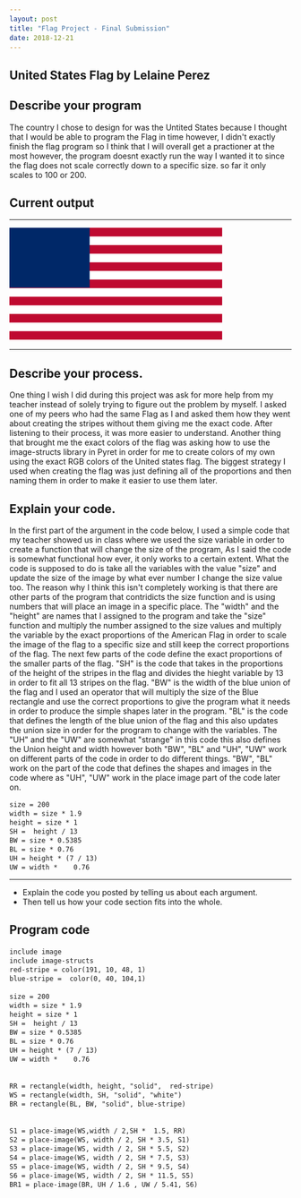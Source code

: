 ```yaml
---
layout: post
title: "Flag Project - Final Submission"
date: 2018-12-21
---
```


## United States Flag by Lelaine Perez

## Describe your program
The country I chose to design for was the Untited States because I thought that I would be able to program the Flag in time however, I didn't exactly finish the flag program so I think that I will overall get a practioner at the most however, the program doesnt exactly run the way I wanted it to since the flag does not scale correctly down to a specific size. so far it only scales to 100 or 200. 


## Current output

* * *
![Flag](/images/final-flag.png)
* * *

## Describe your process.
One thing I wish I did during this project was ask for more help from my teacher instead of solely trying to figure out the problem by myself. I asked one of my peers who had the same Flag as I and asked them how they went about creating the stripes without them giving me the exact code. After listening to their process, it was more easier to understand. Another thing that brought me the exact colors of the flag was asking how to use the image-structs library in Pyret in order for me to create colors of my own using the exact RGB colors of the United states flag. The biggest strategy I used when creating the flag was just defining all of the proportions and then naming them in order to make it easier to use them later. 


## Explain your code.

In the first part of the argument in the code below, I used a simple code that my teacher showed us in class where we used the size variable in order to create a function that will change the size of the program, As I said the code is somewhat functional how ever, it only works to a certain extent. What the code is supposed to do is take all the variables with the value "size" and update the size of the image by what ever number I change the size value too. The reason why I think this isn't completely working is that there are other parts of the program that contridicts the size function and is using numbers that will place an image in a specific place. The "width" and the "height" are names that I assigned to the program and take the "size" function and multiply the number assigned to the size values and multiply the variable by the exact proportions of the American Flag in order to scale the image of the flag to a specific size and still keep the correct proportions of the flag. The next few parts of the code define the exact proportions of the smaller parts of the flag. "SH" is the code that takes in the proportions of the height of the stripes in the flag and divides the hieght variable by 13 in order to fit all 13 stripes on the flag. "BW" is the width of the blue union of the flag and I used an operator that will multiply the size of the Blue rectangle and use the correct proportions to give the program what it needs in order to produce the simple shapes later in the program. "BL" is the code that defines the length of the blue union of the flag and this also updates the union size in order for the program to change with the variables. The "UH" and the "UW" are somewhat "strange" in this code this also defines the Union height and width however both "BW", "BL" and "UH", "UW" work on different parts of the code in order to do different things. "BW", "BL" work on the part of the code that defines the shapes and images in the code where as "UH", "UW" work in the place image part of the code later on.

```
size = 200
width = size * 1.9
height = size * 1
SH =  height / 13
BW = size * 0.5385
BL = size * 0.76
UH = height * (7 / 13) 
UW = width * 	0.76
```

* * *

-   Explain the code you posted by telling us about each argument.
-   Then tell us how your code section fits into the whole.
 

## Program code

```
include image
include image-structs
red-stripe = color(191, 10, 48, 1)
blue-stripe =  color(0, 40, 104,1)

size = 200
width = size * 1.9
height = size * 1
SH =  height / 13
BW = size * 0.5385
BL = size * 0.76
UH = height * (7 / 13) 
UW = width * 	0.76


RR = rectangle(width, height, "solid",  red-stripe)
WS = rectangle(width, SH, "solid", "white")
BR = rectangle(BL, BW, "solid", blue-stripe)


S1 = place-image(WS,width / 2,SH *  1.5, RR)
S2 = place-image(WS, width / 2, SH * 3.5, S1)
S3 = place-image(WS, width / 2, SH * 5.5, S2)
S4 = place-image(WS, width / 2, SH * 7.5, S3)
S5 = place-image(WS, width / 2, SH * 9.5, S4)
S6 = place-image(WS, width / 2, SH * 11.5, S5)
BR1 = place-image(BR, UH / 1.6 , UW / 5.41, S6)

```
